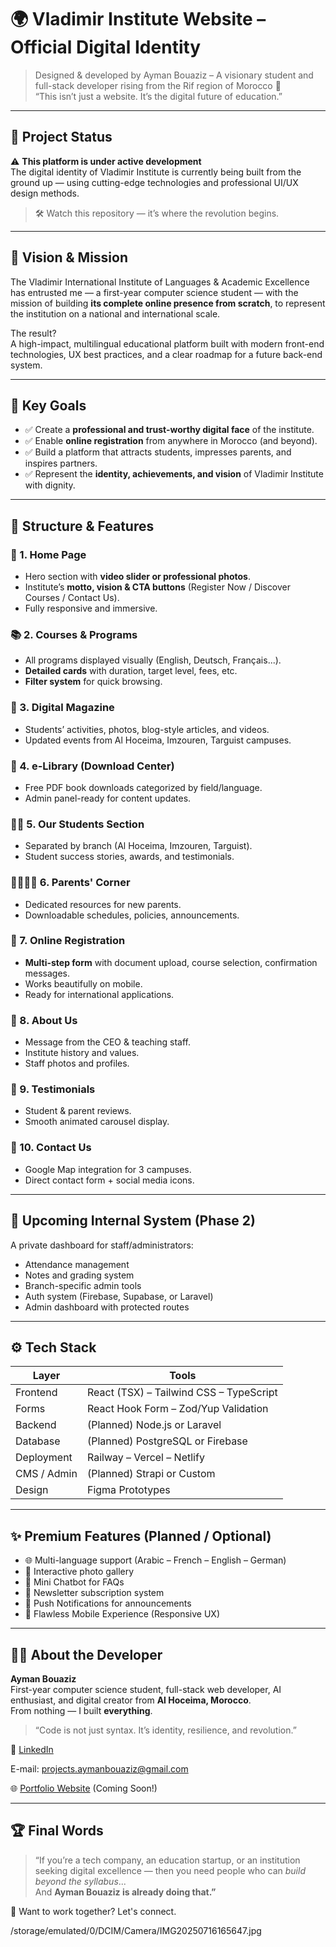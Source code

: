 # 🌍 Vladimir Institute Website – Official Digital Identity

> Designed & developed by Ayman Bouaziz – A visionary student and full-stack developer rising from the Rif region of Morocco 🚀  
> “This isn’t just a website. It’s the digital future of education.”

---

## 🚧 Project Status

⚠️ **This platform is under active development**  
The digital identity of Vladimir Institute is currently being built from the ground up — using cutting-edge technologies and professional UI/UX design methods.

> 🛠️ Watch this repository — it’s where the revolution begins.

---

## 🧠 Vision & Mission

The Vladimir International Institute of Languages & Academic Excellence has entrusted me — a first-year computer science student — with the mission of building **its complete online presence from scratch**, to represent the institution on a national and international scale.

The result?  
A high-impact, multilingual educational platform built with modern front-end technologies, UX best practices, and a clear roadmap for a future back-end system.

---

## 🎯 Key Goals

- ✅ Create a **professional and trust-worthy digital face** of the institute.
- ✅ Enable **online registration** from anywhere in Morocco (and beyond).
- ✅ Build a platform that attracts students, impresses parents, and inspires partners.
- ✅ Represent the **identity, achievements, and vision** of Vladimir Institute with dignity.

---

## 🧱 Structure & Features

### 📌 1. Home Page
- Hero section with **video slider or professional photos**.
- Institute’s **motto, vision & CTA buttons** (Register Now / Discover Courses / Contact Us).
- Fully responsive and immersive.

### 📚 2. Courses & Programs
- All programs displayed visually (English, Deutsch, Français...).
- **Detailed cards** with duration, target level, fees, etc.
- **Filter system** for quick browsing.

### 📰 3. Digital Magazine
- Students’ activities, photos, blog-style articles, and videos.
- Updated events from Al Hoceima, Imzouren, Targuist campuses.

### 📖 4. e-Library (Download Center)
- Free PDF book downloads categorized by field/language.
- Admin panel-ready for content updates.

### 🧑‍🎓 5. Our Students Section
- Separated by branch (Al Hoceima, Imzouren, Targuist).
- Student success stories, awards, and testimonials.

### 👨‍👩‍👧‍👦 6. Parents' Corner
- Dedicated resources for new parents.
- Downloadable schedules, policies, announcements.

### 📝 7. Online Registration
- **Multi-step form** with document upload, course selection, confirmation messages.
- Works beautifully on mobile.
- Ready for international applications.

### 🏫 8. About Us
- Message from the CEO & teaching staff.
- Institute history and values.
- Staff photos and profiles.

### 💬 9. Testimonials
- Student & parent reviews.
- Smooth animated carousel display.

### 📍 10. Contact Us
- Google Map integration for 3 campuses.
- Direct contact form + social media icons.

---

## 🔐 Upcoming Internal System (Phase 2)

A private dashboard for staff/administrators:
- Attendance management
- Notes and grading system
- Branch-specific admin tools
- Auth system (Firebase, Supabase, or Laravel)
- Admin dashboard with protected routes

---

## ⚙️ Tech Stack

| Layer       | Tools                                  |
|-------------|----------------------------------------|
| Frontend    | React (TSX) – Tailwind CSS – TypeScript |
| Forms       | React Hook Form – Zod/Yup Validation    |
| Backend     | (Planned) Node.js or Laravel            |
| Database    | (Planned) PostgreSQL or Firebase        |
| Deployment  | Railway – Vercel – Netlify              |
| CMS / Admin | (Planned) Strapi or Custom              |
| Design      | Figma Prototypes                        |

---

## ✨ Premium Features (Planned / Optional)

- 🌐 Multi-language support (Arabic – French – English – German)
- 📸 Interactive photo gallery
- 🤖 Mini Chatbot for FAQs
- 📰 Newsletter subscription system
- 🔔 Push Notifications for announcements
- 📱 Flawless Mobile Experience (Responsive UX)

---

## 🧑‍💻 About the Developer

**Ayman Bouaziz**  
First-year computer science student, full-stack web developer, AI enthusiast, and digital creator from **Al Hoceima, Morocco**.  
From nothing — I built **everything**.  
> “Code is not just syntax. It’s identity, resilience, and revolution.”

🔗 [LinkedIn](https://www.linkedin.com/in/ayman-bouaziz-7ab181349)  

E-mail:  projects.aymanbouaziz@gmail.com

🌐 [Portfolio Website](https://aymanbouaziz.dev) (Coming Soon!)

---

## 🏆 Final Words

> “If you’re a tech company, an education startup, or an institution seeking digital excellence — then you need people who can *build beyond the syllabus*...  
And **Ayman Bouaziz is already doing that.”**

📩 Want to work together? Let's connect.

/storage/emulated/0/DCIM/Camera/IMG20250716165647.jpg